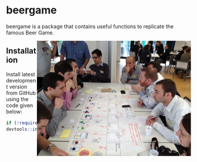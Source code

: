 # beergame

beergame is a package that contains useful functions to replicate the famous Beer Game.

<img src="my_figures/game1.png" align="right" alt="" width="420" />

## Installation

Install latest development version from GitHub using the code given below:

```r
if (!require('devtools')) install.packages('devtools')
devtools::install_github('fhernanb/stests', force=TRUE)
```